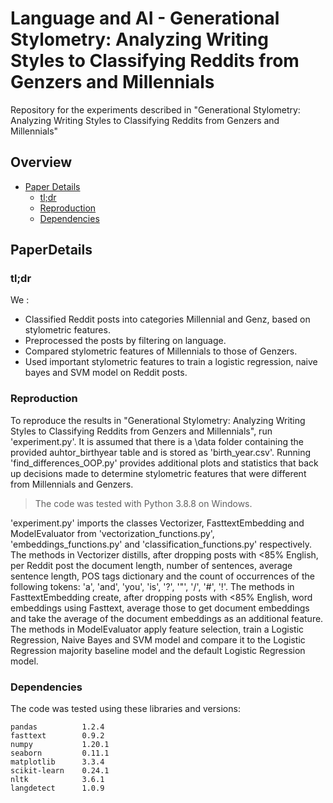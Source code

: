 # Language and AI - Generational Stylometry: Analyzing Writing Styles to Classifying Reddits from Genzers and Millennials

Repository for the experiments described in "Generational Stylometry: Analyzing Writing Styles to Classifying Reddits from Genzers and Millennials"

## Overview

- [Paper Details](#PaperDetails)
  - [tl;dr](#tl;dr)
  - [Reproduction](#Reproduction)
  - [Dependencies](#Dependencies)

## PaperDetails

### tl;dr

We :
- Classified Reddit posts into categories Millennial and Genz, based on stylometric features. 
- Preprocessed the posts by filtering on language. 
- Compared stylometric features of Millennials to those of Genzers. 
- Used important stylometric features to train a logistic regression, naive bayes and SVM model on Reddit posts. 

### Reproduction

To reproduce the results in "Generational Stylometry: Analyzing Writing Styles to Classifying Reddits from Genzers and Millennials", run 'experiment.py'. It is assumed that there is a \data folder containing the provided auhtor_birthyear table and is stored as 'birth_year.csv'. Running 'find_differences_OOP.py' provides additional plots and statistics that back up decisions made to determine stylometric features that were different from Millennials and Genzers. 
> The code was tested with Python 3.8.8 on Windows.

'experiment.py' imports the classes Vectorizer, FasttextEmbedding and ModelEvaluator from 'vectorization_functions.py', 'embeddings_functions.py' and 'classification_functions.py' respectively. 
The methods in Vectorizer distills, after dropping posts with <85% English, per Reddit post the document length, number of sentences, average sentence length, POS tags dictionary and the count of occurrences of the following tokens: 'a', 'and', 'you', 'is', '?', '"', '/', '#', '!'. 
The methods in FasttextEmbedding create, after dropping posts with <85% English, word embeddings using Fasttext, average those to get document embeddings and take the average of the document embeddings as an additional feature.
The methods in ModelEvaluator apply feature selection, train a Logistic Regression, Naive Bayes and SVM model and compare it to the Logistic Regression majority baseline model and the default Logistic Regression model. 

### Dependencies

The code was tested using these libraries and versions:

```
pandas          1.2.4
fasttext        0.9.2
numpy           1.20.1
seaborn         0.11.1
matplotlib      3.3.4
scikit-learn    0.24.1
nltk            3.6.1
langdetect      1.0.9
```
